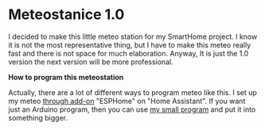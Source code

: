 # Meteostanice 1.0

I decided to make this little meteo station for my SmartHome project. I know it is not the most representative thing, but I have to make this meteo really fast and there is not space for much elaboration. Anyway, It is just the 1.0 version the next version will be more professional.

__How to program this meteostation__

Actually, there are a lot of different ways to program meteo like this. I set up my meteo [through add-on](https://esphome.io/guides/getting_started_hassio.html#:~:text=Connecting%20your%20device%20to%20Home%20Assistant,-Once%20your%20configuration&text=Click%20on%20the%20%E2%80%9CAdd%20Integration,to%20add%20multiple%20esphome%20devices.) "ESPHome" on "Home Assistant".
If you want just an Arduino program, then you can use [my small program](https://github.com/alex-waage/SmartHome26/tree/main/Meteostanice/pre-final) and put it into something bigger.
